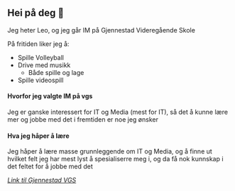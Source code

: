 ## Hei på deg 👋
Jeg heter Leo, og jeg går IM på Gjennestad Videregående Skole

På fritiden liker jeg å:
- Spille Volleyball
- Drive med musikk
    - Både spille og lage
- Spille videospill

#### Hvorfor jeg valgte IM på vgs
Jeg er ganske interessert for IT og Media (mest for IT), så det å kunne lære mer og jobbe med det i fremtiden er noe jeg ønsker

#### Hva jeg håper å lære
Jeg håper å lære masse grunnleggende om IT og Media, og å finne ut hvilket felt jeg har mest lyst å spesialiserre meg i, og da få nok kunnskap i det feltet for å jobbe med det

[*Link til Gjennestad VGS*](https://www.gjennestadvgs.no/ "Lær mer om skolen her!")